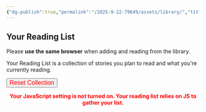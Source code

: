 ```yaml
---
{"dg-publish":true,"permalink":"/2025-9-22-79649/assets/library/","title":"Reading List","hide":true}
---
```


## Your Reading List

Please **use the same browser** when adding and reading from the library.

Your Reading List is a collection of stories you plan to read and what you're currently reading.

<button id="reset-collection" class="squared-button" style="color: red; font-size: 16px;">Reset Collection</button>
<div id="library-display"></div>

<script src="https://starryxoxo.github.io/treeajmgar/src/helpers/user/scripts/library.js"></script>

<noscript>
  <p style="color: red; font-weight: bold; text-align: center;">
    Your JavaScript setting is not turned on. Your reading list relies on JS to gather your list.
  </p>
</noscript>